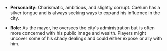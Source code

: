 - **Personality:** Charismatic, ambitious, and slightly corrupt. Caelum has a silver tongue and is always seeking ways to expand his influence in the city.

- **Role:** As the mayor, he oversees the city's administration but is often more concerned with his public image and wealth. Players might uncover some of his shady dealings and could either expose or ally with him.